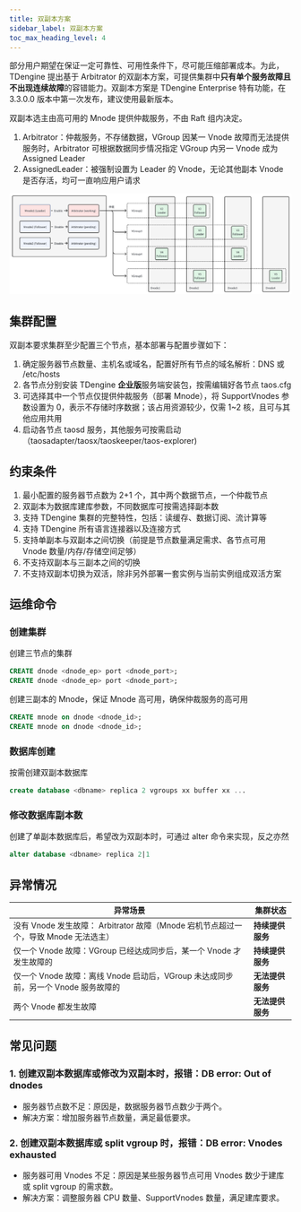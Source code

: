 ```yaml
---
title: 双副本方案
sidebar_label: 双副本方案
toc_max_heading_level: 4
---
```


部分用户期望在保证一定可靠性、可用性条件下，尽可能压缩部署成本。为此，TDengine 提出基于 Arbitrator 的双副本方案，可提供集群中**只有单个服务故障且不出现连续故障**的容错能力。双副本方案是 TDengine Enterprise 特有功能，在 3.3.0.0 版本中第一次发布，建议使用最新版本。

双副本选主由高可用的 Mnode 提供仲裁服务，不由 Raft 组内决定。
1. Arbitrator：仲裁服务，不存储数据，VGroup 因某一 Vnode 故障而无法提供服务时，Arbitrator 可根据数据同步情况指定 VGroup 内另一 Vnode 成为 Assigned Leader
2. AssignedLeader：被强制设置为 Leader 的 Vnode，无论其他副本 Vnode 是否存活，均可一直响应用户请求

![replica2.png](../pic/replica2.png)

## 集群配置

双副本要求集群至少配置三个节点，基本部署与配置步骤如下：
1. 确定服务器节点数量、主机名或域名，配置好所有节点的域名解析：DNS 或 /etc/hosts
2. 各节点分别安装 TDengine **企业版**服务端安装包，按需编辑好各节点 taos.cfg
3. 可选择其中一个节点仅提供仲裁服务（部署 Mnode），将 SupportVnodes 参数设置为 0，表示不存储时序数据；该占用资源较少，仅需 1~2 核，且可与其他应用共用
4. 启动各节点 taosd 服务，其他服务可按需启动（taosadapter/taosx/taoskeeper/taos-explorer)

## 约束条件
1. 最小配置的服务器节点数为 2+1 个，其中两个数据节点，一个仲裁节点
2. 双副本为数据库建库参数，不同数据库可按需选择副本数
3. 支持 TDengine 集群的完整特性，包括：读缓存、数据订阅、流计算等
4. 支持 TDengine 所有语言连接器以及连接方式
5. 支持单副本与双副本之间切换（前提是节点数量满足需求、各节点可用 Vnode 数量/内存/存储空间足够）
6. 不支持双副本与三副本之间的切换
7. 不支持双副本切换为双活，除非另外部署一套实例与当前实例组成双活方案

## 运维命令

### 创建集群

创建三节点的集群

```sql
CREATE dnode <dnode_ep> port <dnode_port>;
CREATE dnode <dnode_ep> port <dnode_port>;
```

创建三副本的 Mnode，保证 Mnode 高可用，确保仲裁服务的高可用

```sql
CREATE mnode on dnode <dnode_id>;
CREATE mnode on dnode <dnode_id>;
```

### 数据库创建

按需创建双副本数据库

```sql
create database <dbname> replica 2 vgroups xx buffer xx ...
```

### 修改数据库副本数

创建了单副本数据库后，希望改为双副本时，可通过 alter 命令来实现，反之亦然

```sql
alter database <dbname> replica 2|1
```

## 异常情况

| 异常场景 | 集群状态 |
| ------- | ------ |
| 没有 Vnode 发生故障： Arbitrator 故障（Mnode 宕机节点超过一个，导致 Mnode 无法选主）| **持续提供服务** |
| 仅一个 Vnode 故障：VGroup 已经达成同步后，某一个 Vnode 才发生故障的                |  **持续提供服务** |
| 仅一个 Vnode 故障：离线 Vnode 启动后，VGroup 未达成同步前，另一个 Vnode 服务故障的  |  **无法提供服务** |
| 两个 Vnode 都发生故障                                                         |  **无法提供服务** |


## 常见问题

### 1. 创建双副本数据库或修改为双副本时，报错：DB error: Out of dnodes
- 服务器节点数不足：原因是，数据服务器节点数少于两个。
- 解决方案：增加服务器节点数量，满足最低要求。

### 2. 创建双副本数据库或 split vgroup 时，报错：DB error: Vnodes exhausted
- 服务器可用 Vnodes 不足：原因是某些服务器节点可用 Vnodes 数少于建库或 split vgroup 的需求数。
- 解决方案：调整服务器 CPU 数量、SupportVnodes 数量，满足建库要求。
